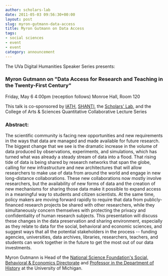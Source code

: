 ```yaml
---
author: scholars-lab
date: 2011-05-03 09:56:30+00:00
layout: post
slug: myron-gutmann-data-access
title: Myron Gutmann on Data Access
tags:
- social sciences
- event
- event
category: announcement
---
```


The UVa Digital Humanities Speaker Series presents: 


### Myron Gutmann on "Data Access for Research and Teaching in the Twenty-First Century"


Friday, May 6
4:00pm (reception follows)
Monroe Hall, Room 120

This talk is co-sponsored by [IATH](http://iath.virginia.edu), [SHANTI](http://uvashanti.org), the [Scholars' Lab](http://scholarslab.org), and the College of Arts & Sciences Quantitative Collaborative Lecture Series

<!-- more -->

### Abstract:

The scientific community is facing new opportunities and new requirements in the ways that data are managed and made available for future research. The biggest change that we see is the dramatic increase in the volume of data produced by observations, experiments, and simulations, which has turned what was already a steady stream of data into a flood.  That rising tide of data is being shared by research networks that span the globe, calling for new infrastructure and new architectures that will allow researchers to make use of data from around the world and engage in new long-distance collaborations. These new collaborations now mostly involve researchers, but the availability of new forms of data and the creation of new mechanisms for sharing those data make it possible to expand access in a meaningful way to students and citizen scientists. At the same time, policy makers are moving forward rapidly to require that data from publicly-financed research projects be shared with other researchers, while they simultaneously concern themselves with protecting the privacy and confidentiality of human research subjects. This presentation will discuss these changes in the data preservation and sharing environment, especially as they relate to data for the social, behavioral and economic sciences, and suggest ways that all the potential stakeholders in the process -- funding agencies, universities, data archives, libraries, researchers, teachers, and students can work together in the future to get the most out of our data investments.

Myron Gutmann is Head of the [National Science Foundation's Social, Behavioral & Economics Directorate](http://www.nsf.gov/dir/index.jsp?org=SBE) and [Professor in the Department of History](http://www.lsa.umich.edu/history/facstaff/facultydetail.asp?ID=71) at the University of Michigan.


